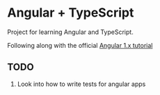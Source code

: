 # Angular + TypeScript

Project for learning Angular and TypeScript.

Following along with the official [Angular 1.x tutorial](https://docs.angularjs.org/tutorial)

## TODO

1. Look into how to write tests for angular apps

